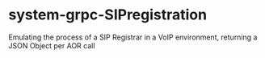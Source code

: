 # system-grpc-SIPregistration
Emulating the process of a SIP Registrar in a VoIP environment, returning a JSON Object per AOR call
